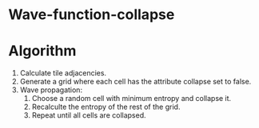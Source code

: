 # Wave-function-collapse

# Algorithm
1. Calculate tile adjacencies.
2. Generate a grid where each cell has the attribute collapse set to false.
3. Wave propagation:
    1. Choose a random cell with minimum entropy and collapse it.
    2. Recalculte the entropy of the rest of the grid.
    3. Repeat until all cells are collapsed.